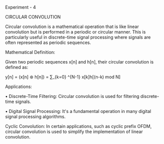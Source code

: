 Experiment - 4

CIRCULAR CONVOLUTION

Circular convolution is a mathematical operation that is like linear convolution but is performed in a 
periodic or circular manner. This is particularly useful in discrete-time signal processing where signals 
are often represented as periodic sequences.

Mathematical Definition:

Given two periodic sequences x[n] and h[n], their circular convolution is defined as:
 
 y[n] = (x[n] ⊛ h[n]) = ∑_{k=0} ^{N-1} x[k]h[(n-k) mod N] 

Applications:

• Discrete-Time Filtering: Circular convolution is used for filtering discrete-time signals.

• Digital Signal Processing: It's a fundamental operation in many digital signal processing 
algorithms.

Cyclic Convolution: In certain applications, such as cyclic prefix OFDM, circular convolution is used 
to simplify the implementation of linear convolution.
